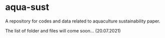# aqua-sust
A repository for codes and data related to aquaculture sustainability paper.

The list of folder and files will come soon... (20.07.2021)
